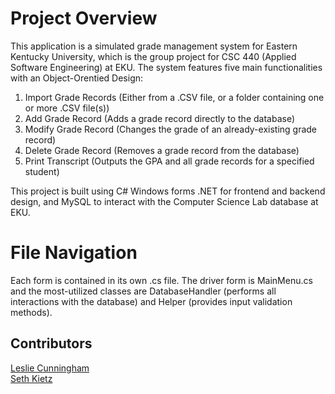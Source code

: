 # Project Overview
This application is a simulated grade management system for Eastern Kentucky University, which is the group project for CSC 440 (Applied Software Engineering) at EKU. The system features five main functionalities with an Object-Orentied Design:
1. Import Grade Records (Either from a .CSV file, or a folder containing one or more .CSV file(s))
2. Add Grade Record (Adds a grade record directly to the database)
3. Modify Grade Record (Changes the grade of an already-existing grade record)
4. Delete Grade Record (Removes a grade record from the database)
5. Print Transcript (Outputs the GPA and all grade records for a specified student)

This project is built using C# Windows forms .NET for frontend and backend design, and MySQL to interact with the Computer Science Lab database at EKU.

# File Navigation
Each form is contained in its own .cs file. The driver form is MainMenu.cs and the most-utilized classes are DatabaseHandler (performs all interactions with the database) and Helper (provides input validation methods).

## Contributors
[Leslie Cunningham](https://github.com/Pixxilated)  
[Seth Kietz](https://gihub.com/sethkietz01)
